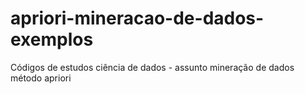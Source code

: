 # apriori-mineracao-de-dados-exemplos
Códigos de estudos ciência de dados - assunto mineração de dados método apriori
